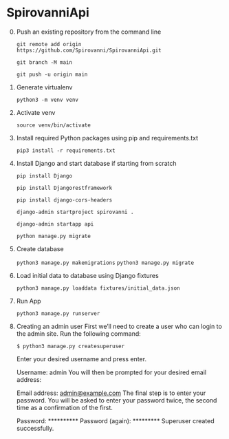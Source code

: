# SpirovanniApi

0. Push an existing repository from the command line

    `git remote add origin https://github.com/Spirovanni/SpirovanniApi.git`

    `git branch -M main`

    `git push -u origin main`

1. Generate virtualenv

    `python3 -m venv venv`

2. Activate venv

    `source venv/bin/activate`

3. Install required Python packages using pip and requirements.txt  

    `pip3 install -r requirements.txt`
    
4. Install Django and start database if starting from scratch

    `pip install Django`
    
    `pip install Djangorestframework`
    
    `pip install django-cors-headers`
    
    `django-admin startproject spirovanni .`
    
    `django-admin startapp api`
    
    `python manage.py migrate`
    
4. Create database

    `python3 manage.py makemigrations`
    `python3 manage.py migrate`

5. Load initial data to database using Django fixtures

    `python3 manage.py loaddata fixtures/initial_data.json`

6. Run App

      `python3 manage.py runserver`
      
7. Creating an admin user
First we’ll need to create a user who can login to the admin site. Run the following command:

    `$ python3 manage.py createsuperuser`

    Enter your desired username and press enter.

    Username: admin
    You will then be prompted for your desired email address:

    Email address: admin@example.com
    The final step is to enter your password. You will be asked to enter your password twice, the second time as a confirmation of the first.

    Password: **********
    Password (again): *********
    Superuser created successfully.
